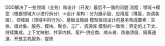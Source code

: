 DDD解决了一些领域（业务）和设计（开发）最后不一致的问题
流程：领域->模型（根据领域大小进行拆分）->设计
架构：分为展示层、应用层（薄层，协调各层）、领域层（领域中的行为）、基础设施层
模型驱动设计的基本构成要素：实体、值对象、服务、模块、聚合、工厂、资源库
模型的一致性：界定的上下文、持续集成、上下文映射、共享内核、客户-供应商、顺从者、防崩溃层、隔离通道、开放主机服务、提炼
